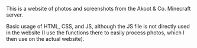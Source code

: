 This is a website of photos and screenshots from the Akoot & Co. Minecraft server.

Basic usage of HTML, CSS, and JS, although the JS file is not directly used in the website (I use the functions there to easily process photos, which I then use on the actual website).